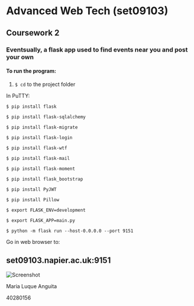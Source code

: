 # Advanced Web Tech (set09103)

## Coursework 2

### Eventsually, a flask app used to find events near you and post your own

#### To run the program:

1. ``` $ cd ``` to the project folder

In PuTTY:
```
$ pip install flask

$ pip install flask-sqlalchemy

$ pip install flask-migrate

$ pip install flask-login

$ pip install flask-wtf

$ pip install flask-mail

$ pip install flask-moment

$ pip install flask_bootstrap

$ pip install PyJWT

$ pip install Pillow

$ export FLASK_ENV=development

$ export FLASK_APP=main.py

$ python -m flask run --host-0.0.0.0 --port 9151
```

Go in web browser to:

set09103.napier.ac.uk:9151
---------------------------------

![Screenshot](screenshot.png)

Maria Luque Anguita

40280156
